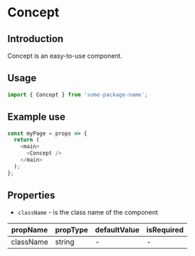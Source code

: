 # Concept

<!-- STORY -->

## Introduction

Concept is an easy-to-use component.

## Usage

```javascript
import { Concept } from 'some-package-name';
```

## Example use

```javascript
const myPage = props => {
  return (
    <main>
      <Concept />
    </main>
  );
};
```

## Properties

- `className` - is the class name of the component

| propName  | propType | defaultValue | isRequired |
| --------- | -------- | ------------ | ---------- |
| className | string   | -            | -          |
